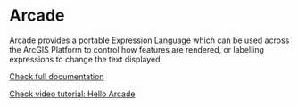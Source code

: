 # Arcade

Arcade provides a portable Expression Language which can be used across the ArcGIS Platform to control how features are rendered, or labelling expressions to change the text displayed.

[Check full documentation](https://developers.arcgis.com/arcade/)

[Check video tutorial: Hello Arcade](https://youtu.be/pmZmQlrOho8)
